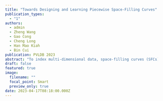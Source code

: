 ```yaml
---
title: "Towards Designing and Learning Piecewise Space-Filling Curves"
publication_types:
  - "1"
authors:
  - admin
  - Zheng Wang
  - Gao Cong
  - Cheng Long
  - Han Mao Kiah
  - Bin Cui
publication: PVLDB 2023
abstract: "To index multi-dimensional data, space-filling curves (SFCs) have been used to map the data to one dimension, and then a one-dimensional indexing method such as the B-tree is used to index the mapped data. The existing SFCs all adopt a single mapping scheme for the whole data space. However, a single mapping scheme often does not perform well on all the data space. In this paper, we propose a new type of SFC called piecewise SFCs, which adopts different mapping schemes for different data subspaces. Specifically, we propose a data structure called Bit Merging tree (BMTree), which can generate data subspaces and their SFCs simultaneously and achieve desirable properties of the SFC for whole data space. Furthermore, we develop a reinforcement learning based solution to build the BMTree, aiming to achieve excellent query performance. Extensive experiments show that our proposed method outperforms existing SFCs in terms of query performance."
draft: false
featured: true
image:
  filename: ""
  focal_point: Smart
  preview_only: true
date: 2023-04-17T08:18:00.000Z
---
```

